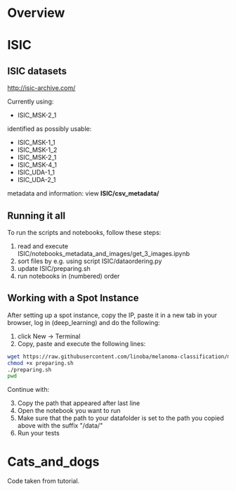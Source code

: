 
# Overview

# ISIC

## ISIC datasets

http://isic-archive.com/

Currently using:
- ISIC_MSK-2_1

identified as possibly usable:
- ISIC_MSK-1_1
- ISIC_MSK-1_2
- ISIC_MSK-2_1
- ISIC_MSK-4_1
- ISIC_UDA-1_1
- ISIC_UDA-2_1

metadata and information: view **ISIC/csv_metadata/**


## Running it all

To run the scripts and notebooks, follow these steps:
1. read and execute ISIC/notebooks_metadata_and_images/get_3_images.ipynb
1. sort files by e.g. using script ISIC/dataordering.py
1. update ISIC/preparing.sh
1. run notebooks in (numbered) order



## Working with a Spot Instance

After setting up a spot instance, copy the IP, paste it in a new tab in your browser, log in (deep_learning) and do the following:

1. click New -> Terminal
2. Copy, paste and execute the following lines:

```bash
wget https://raw.githubusercontent.com/linoba/melanoma-classification/master/ISIC/preparing.sh
chmod +x preparing.sh
./preparing.sh
pwd
```

Continue with: 

3. Copy the path that appeared after last line
4. Open the notebook you want to run
5. Make sure that the path to your datafolder is set to the path you copied above with the suffix "/data/"
6. Run your tests


# Cats_and_dogs

Code taken from tutorial.
